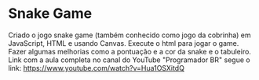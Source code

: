 # Snake Game
Criado o jogo snake game (também conhecido como jogo da cobrinha) em JavaScript, HTML e usando Canvas. Execute o html para jogar o game. Fazer algumas melhorias como a pontuação e a cor da snake e o tabuleiro. Link com a aula completa no canal do YouTube "Programador BR" segue o link: https://www.youtube.com/watch?v=Hua1OSXitdQ
